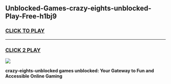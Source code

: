 
## Unblocked-Games-crazy-eights-unblocked-Play-Free-h1bj9
<h3>
<a href="https://premium76.site?title=crazy-eights-unblocked&ref=18A1">CLICK TO PLAY</a></h3>
<hr>

<h3>
<a href="https://premium76.site?title=crazy-eights-unblocked&ref=18A1">CLICK 2 PLAY</a>
  
</h3>

<a href="https://premium76.site?title=crazy-eights-unblocked&ref=18A1"><img src="https://clearcache.store/games.png"></a>


**crazy-eights-unblocked games unblocked: Your Gateway to Fun and Accessible Online Gaming**
